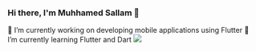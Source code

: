 ### Hi there, I'm Muhhamed Sallam 👋

 🔭 I’m currently working on developing mobile applications using Flutter
 🌱 I’m currently learning Flutter and Dart
 <img src="https://github-readme-stats.vercel.app/api?username=muhhammdsallam&&show_icons=true&title_color=ffffff&icon_color=bb2acf&text_color=daf7dc&bg_color=0A0E21">
